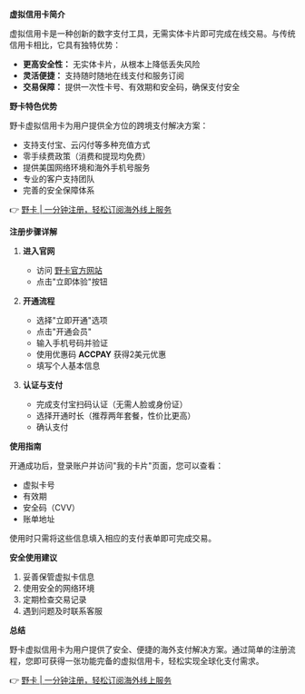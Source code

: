 **虚拟信用卡简介**

虚拟信用卡是一种创新的数字支付工具，无需实体卡片即可完成在线交易。与传统信用卡相比，它具有独特优势：

- **更高安全性：** 无实体卡片，从根本上降低丢失风险
- **灵活便捷：** 支持随时随地在线支付和服务订阅
- **交易保障：** 提供一次性卡号、有效期和安全码，确保支付安全

**野卡特色优势**

野卡虚拟信用卡为用户提供全方位的跨境支付解决方案：

- 支持支付宝、云闪付等多种充值方式
- 零手续费政策（消费和提现均免费）
- 提供美国网络环境和海外手机号服务
- 专业的客户支持团队
- 完善的安全保障体系

👉 [野卡 | 一分钟注册，轻松订阅海外线上服务](https://bit.ly/bewildcard)

**注册步骤详解**

1. **进入官网**
   - 访问 [野卡官方网站](https://bit.ly/bewildcard)
   - 点击"立即体验"按钮

2. **开通流程**
   - 选择"立即开通"选项
   - 点击"开通会员"
   - 输入手机号码并验证
   - 使用优惠码 **ACCPAY** 获得2美元优惠
   - 填写个人基本信息

3. **认证与支付**
   - 完成支付宝扫码认证（无需人脸或身份证）
   - 选择开通时长（推荐两年套餐，性价比更高）
   - 确认支付

**使用指南**

开通成功后，登录账户并访问"我的卡片"页面，您可以查看：
- 虚拟卡号
- 有效期
- 安全码（CVV）
- 账单地址

使用时只需将这些信息填入相应的支付表单即可完成交易。

**安全使用建议**

1. 妥善保管虚拟卡信息
2. 使用安全的网络环境
3. 定期检查交易记录
4. 遇到问题及时联系客服

**总结**

野卡虚拟信用卡为用户提供了安全、便捷的海外支付解决方案。通过简单的注册流程，您即可获得一张功能完备的虚拟信用卡，轻松实现全球化支付需求。

👉 [野卡 | 一分钟注册，轻松订阅海外线上服务](https://bit.ly/bewildcard)